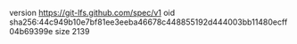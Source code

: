 version https://git-lfs.github.com/spec/v1
oid sha256:44c949b10e7bf81ee3eeba46678c448855192d444003bb11480ecff04b69399e
size 2139
